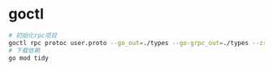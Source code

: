 # goctl

```bash
# 初始化rpc项目
goctl rpc protoc user.proto --go_out=./types --go-grpc_out=./types --zrpc_out=.
# 下载依赖
go mod tidy
```
